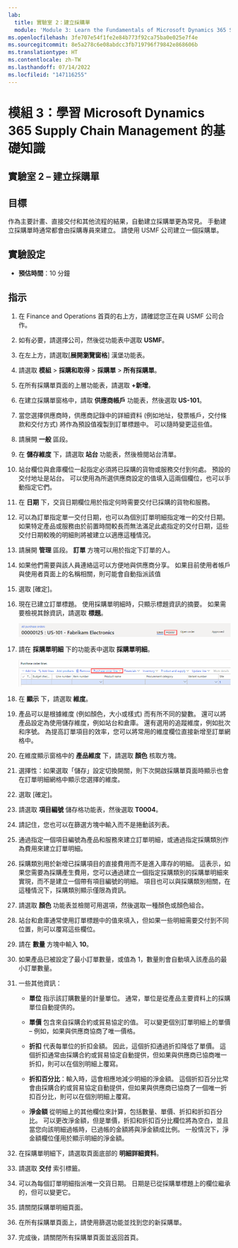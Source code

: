 ```yaml
---
lab:
  title: 實驗室 2：建立採購單
  module: 'Module 3: Learn the Fundamentals of Microsoft Dynamics 365 Supply Chain Management'
ms.openlocfilehash: 3fe707e54f1fe2e84b773f92ca75ba0e025e7f4e
ms.sourcegitcommit: 8e5a278c6e08abdcc3fb719796f79842e868606b
ms.translationtype: HT
ms.contentlocale: zh-TW
ms.lasthandoff: 07/14/2022
ms.locfileid: "147116255"
---
```

# <a name="module-3-learn-the-fundamentals-of-microsoft-dynamics-365-supply-chain-management"></a>模組 3：學習 Microsoft Dynamics 365 Supply Chain Management 的基礎知識

## <a name="lab-2---create-a-purchase-order"></a>實驗室 2 – 建立採購單

## <a name="objectives"></a>目標

作為主要計畫、直接交付和其他流程的結果，自動建立採購單更為常見。 手動建立採購單時通常都會由採購專員來建立。 請使用 USMF 公司建立一個採購單。

## <a name="lab-setup"></a>實驗設定

   - **預估時間**：10 分鐘

## <a name="instructions"></a>指示

1. 在 Finance and Operations 首頁的右上方，請確認您正在與 USMF 公司合作。

1. 如有必要，請選擇公司，然後從功能表中選取 **USMF**。

1. 在左上方，請選取[**展開瀏覽窗格**] 漢堡功能表。

1. 請選取 **模組** > **採購和取得** > **採購單** > **所有採購單**。

1. 在所有採購單頁面的上層功能表，請選取 **+新增**。

1. 在建立採購單窗格中，請取 **供應商帳戶** 功能表，然後選取 **US-101**。

1. 當您選擇供應商時，供應商記錄中的詳細資料 (例如地址，發票帳戶，交付條款和交付方式) 將作為預設值複製到訂單標題中。 可以隨時變更這些值。

1. 請展開 **一般** 區段。

1. 在 **儲存維度** 下，請選取 **站台** 功能表，然後檢閱站台清單。

1. 站台欄位與倉庫欄位一起指定必須將已採購的貨物或服務交付到何處。 預設的交付地址是站台。 可以使用為所選供應商設定的值填入這兩個欄位，也可以手動指定它們。

1. 在 **日期** 下，交貨日期欄位用於指定何時需要交付已採購的貨物和服務。

1. 可以為訂單指定單一交付日期，也可以為個別訂單明細指定唯一的交付日期。 如果特定產品或服務由於前置時間較長而無法滿足此處指定的交付日期，這些交付日期較晚的明細則將被建立以適應這種情況。

1. 請展開 **管理** 區段。 **訂單** 方塊可以用於指定下訂單的人。

1. 如果他們需要與該人員連絡這可以方便地與供應商分享。 如果目前使用者帳戶與使用者頁面上的名稱相關，則可能會自動指派該值

1. 選取 [確定]。

1. 現在已建立訂單標題。 使用採購單明細時，只顯示標題資訊的摘要。 如果需要檢視其餘資訊，請選取 **標題**。

    ![畫面影像正在顯示標題功能表的位置](./media/lp1-m3-purchase-order-header-option.png)

1. 請在 **採購單明細** 下的功能表中選取 **採購單明細**。

    ![畫面影像正在顯示採購單明細功能表選項的位置](./media/lp1-m3-purchase-order-purchase-order-line-menu.png)

1. 在 **顯示** 下，請選取 **維度**。

1. 產品可以是根據維度 (例如顏色，大小或樣式) 而有所不同的變數。 還可以將產品設定為使用儲存維度，例如站台和倉庫。 還有選用的追蹤維度，例如批次和序號。 為提高訂單項目的效率，您可以將常用的維度欄位直接新增至訂單網格中。

1. 在維度顯示窗格中的 **產品維度** 下，請選取 **顏色** 核取方塊。

1. 選擇性：如果選取「儲存」設定切換開關，則下次開啟採購單頁面時顯示也會在訂單明細網格中顯示您選擇的維度。

1. 選取 [確定]。

1. 請選取 **項目編號** 儲存格功能表，然後選取 **T0004**。

1. 請記住，您也可以在篩選方塊中輸入而不是捲動該列表。

1. 通過指定一個項目編號為產品和服務來建立訂單明細，或通過指定採購類別作為費用來建立訂單明細。

1. 採購類別用於新增已採購項目的直接費用而不是進入庫存的明細。 這表示，如果您需要為採購產生費用，您可以通過建立一個指定採購類別的採購單明細來實現，而不是建立一個帶有項目編號的明細。 項目也可以與採購類別相關，在這種情況下，採購類別顯示僅限為資訊。

1. 請選取 **顏色** 功能表並檢閱可用選項，然後選取一種顏色或顏色組合。

1. 站台和倉庫通常使用訂單標題中的值來填入，但如果一些明細需要交付到不同位置，則可以覆寫這些欄位。

1. 請在 **數量** 方塊中輸入 **10**。

1. 如果產品已被設定了最小訂單數量，或值為 1，數量則會自動填入該產品的最小訂單數量。

1. 一些其他資訊：

    - **單位** 指示該訂購數量的計量單位。 通常，單位是從產品主要資料上的採購單位自動提供的。

    - **單價** 包含來自採購合約或貿易協定的值。 可以變更個別訂單明細上的單價 – 例如，如果與供應商協商了唯一價格。

    - **折扣** 代表每單位的折扣金額。 因此，這個折扣通過折扣降低了單價。 這個折扣通常由採購合約或貿易協定自動提供，但如果與供應商已協商唯一折扣，則可以在個別明細上覆寫。

    - **折扣百分比**：輸入時，這會相應地減少明細的淨金額。 這個折扣百分比常會由採購合約或貿易協定自動提供，但如果與供應商已協商了一個唯一折扣百分比，則可以在個別明細上覆寫。

    - **淨金額** 從明細上的其他欄位來計算，包括數量、單價、折扣和折扣百分比。 可以更改淨金額，但是單價，折扣和折扣百分比欄位將為空白，並且當您向該明細過帳時，已過帳的金額將與淨金額成比例。 一般情況下，淨金額欄位僅用於顯示明細的淨金額。

1. 在採購單明細下，請選取頁面底部的 **明細詳細資料**。

1. 請選取 **交付** 索引標籤。

1. 可以為每個訂單明細指派唯一交貨日期。 日期是已從採購單標題上的欄位繼承的，但可以變更它。

1. 請關閉採購單明細頁面。

1. 在所有採購單頁面上，請使用篩選功能並找到您的新採購單。

1. 完成後，請關閉所有採購單頁面並返回首頁。
